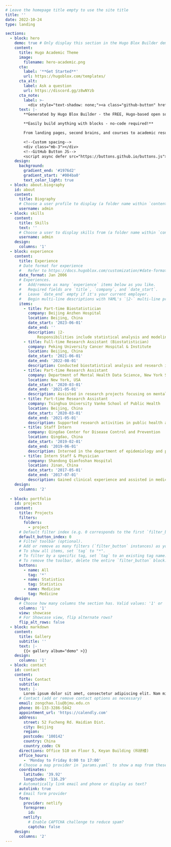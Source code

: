 ```yaml
---
# Leave the homepage title empty to use the site title
title: ''
date: 2022-10-24
type: landing

sections:
  - block: hero
    demo: true # Only display this section in the Hugo Blox Builder demo site
    content:
      title: Hugo Academic Theme
      image:
        filename: hero-academic.png
      cta:
        label: '**Get Started**'
        url: https://hugoblox.com/templates/
      cta_alt:
        label: Ask a question
        url: https://discord.gg/z8wNYzb
      cta_note:
        label: >-
          <div style="text-shadow: none;"><a class="github-button" href="https://github.com/HugoBlox/hugo-blox-builder" data-icon="octicon-star" data-size="large" data-show-count="true" aria-label="Star">Star Hugo Blox Builder</a></div><div style="text-shadow: none;"><a class="github-button" href="https://github.com/HugoBlox/theme-academic-cv" data-icon="octicon-star" data-size="large" data-show-count="true" aria-label="Star">Star the Academic template</a></div>
      text: |-
        **Generated by Hugo Blox Builder - the FREE, Hugo-based open source website builder trusted by 500,000+ sites.**

        **Easily build anything with blocks - no-code required!**

        From landing pages, second brains, and courses to academic resumés, conferences, and tech blogs.

        <!--Custom spacing-->
        <div class="mb-3"></div>
        <!--GitHub Button JS-->
        <script async defer src="https://buttons.github.io/buttons.js"></script>
    design:
      background:
        gradient_end: '#1976d2'
        gradient_start: '#004ba0'
        text_color_light: true
  - block: about.biography
    id: about
    content:
      title: Biography
      # Choose a user profile to display (a folder name within `content/authors/`)
      username: admin
  - block: skills
    content:
      title: Skills
      text: ''
      # Choose a user to display skills from (a folder name within `content/authors/`)
      username: admin
    design:
      columns: '1'
  - block: experience
    content:
      title: Experience
      # Date format for experience
      #   Refer to https://docs.hugoblox.com/customization/#date-format
      date_format: Jan 2006
      # Experiences.
      #   Add/remove as many `experience` items below as you like.
      #   Required fields are `title`, `company`, and `date_start`.
      #   Leave `date_end` empty if it's your current employer.
      #   Begin multi-line descriptions with YAML's `|2-` multi-line prefix.
      items:
        - title: Part-time Biostatistician
          company: Beijing Anzhen Hospital
          location: Beijing, China
          date_start: '2023-06-01'
          date_end: ''
          description: |2-
              Responsibilities include statistical analysis and modeling for medical research projects.
        - title: Full-time Research Assistant (Biostatistician)
          company: Peking University Cancer Hospital & Institute
          location: Beijing, China
          date_start: '2021-06-01'
          date_end: '2022-08-01'
          description: Conducted biostatistical analysis and research in cancer epidemiology.
        - title: Part-time Research Assistant
          company: Department of Mental Health Data Science, New York State Psychiatry Institute
          location: New York, USA
          date_start: '2020-03-01'
          date_end: '2021-05-01'
          description: Assisted in research projects focusing on mental health data science.
        - title: Part-time Research Assistant
          company: Tsinghua University Vanke School of Public Health
          location: Beijing, China
          date_start: '2020-03-01'
          date_end: '2021-05-01'
          description: Supported research activities in public health and epidemiology.
        - title: Staff Intern
          company: Qingdao Center for Disease Control and Prevention
          location: Qingdao, China
          date_start: '2019-02-01'
          date_end: '2019-06-01'
          description: Interned in the department of epidemiology and public health surveillance.
        - title: Intern Staff & Physician
          company: Shandong Qianfoshan Hospital
          location: Jinan, China
          date_start: '2017-05-01'
          date_end: '2017-07-01'
          description: Gained clinical experience and assisted in medical research projects.
    design:
      columns: '2'
  
  - block: portfolio
    id: projects
    content:
      title: Projects
      filters:
        folders:
          - project
      # Default filter index (e.g. 0 corresponds to the first `filter_button` instance below).
      default_button_index: 0
      # Filter toolbar (optional).
      # Add or remove as many filters (`filter_button` instances) as you like.
      # To show all items, set `tag` to "*".
      # To filter by a specific tag, set `tag` to an existing tag name.
      # To remove the toolbar, delete the entire `filter_button` block.
      buttons:
        - name: All
          tag: '*'
        - name: Statistics
          tag: Statistics
        - name: Medicine
          tag: Medicine
    design:
      # Choose how many columns the section has. Valid values: '1' or '2'.
      columns: '1'
      view: showcase
      # For Showcase view, flip alternate rows?
      flip_alt_rows: false
  - block: markdown
    content:
      title: Gallery
      subtitle: ''
      text: |-
        {{< gallery album="demo" >}}
    design:
      columns: '1'
  - block: contact
    id: contact
    content:
      title: Contact
      subtitle:
      text: |-
        Lorem ipsum dolor sit amet, consectetur adipiscing elit. Nam mi diam, venenatis ut magna et, vehicula efficitur enim.
      # Contact (add or remove contact options as necessary)
      email: zongchao.liu@bjmu.edu.cn
      phone: 86-133-3286-5842
      appointment_url: 'https://calendly.com'
      address:
        street: 52 Fucheng Rd. Haidian Dist.
        city: Beijing
        region: 
        postcode: '100142'
        country: China
        country_code: CN
      directions: Office 510 on Floor 5, Keyan Building (科研楼)
      office_hours:
        - 'Monday to Friday 8:00 to 17:00'
      # Choose a map provider in `params.yaml` to show a map from these coordinates
      coordinates:
        latitude: '39.92'
        longitude: '116.29'  
      # Automatically link email and phone or display as text?
      autolink: true
      # Email form provider
      form:
        provider: netlify
        formspree:
          id:
        netlify:
          # Enable CAPTCHA challenge to reduce spam?
          captcha: false
    design:
      columns: '2'
---
```

